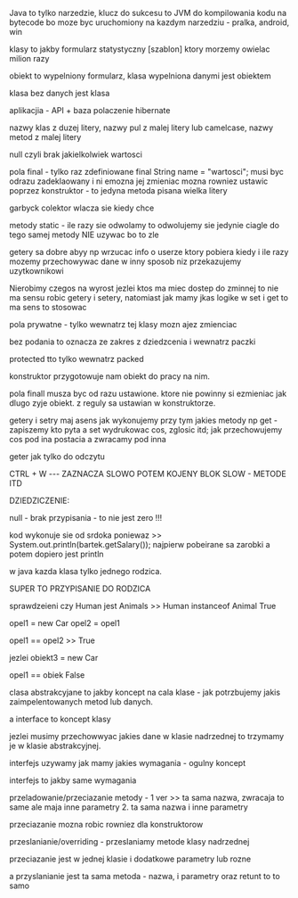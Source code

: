 Java to tylko narzedzie, klucz do sukcesu to JVM do kompilowania kodu na bytecode bo moze byc uruchomiony na kazdym narzedziu - pralka, android, win 

klasy to jakby formularz statystyczny [szablon] ktory morzemy owielac milion razy 

obiekt to wypelniony formularz, klasa wypelniona danymi jest obiektem

klasa bez danych jest klasa

aplikacjia - API + baza polaczenie hibernate 

nazwy klas z duzej litery, nazwy pul z malej litery lub camelcase, nazwy metod z malej litery

null  czyli brak jakielkolwiek wartosci

pola final - tylko raz zdefiniowane final String name = "wartosci";   musi byc odrazu zadeklaowany i ni emozna jej zmieniac  mozna rowniez ustawic poprzez konstruktor - to jedyna metoda pisana wielka litery

garbyck colektor wlacza sie kiedy chce

metody static - ile razy sie odwolamy to odwolujemy sie jedynie ciagle do tego samej metody NIE uzywac bo to zle

getery sa dobre abyy np wrzucac info o userze ktory pobiera kiedy i ile razy
mozemy przechowywac dane w inny sposob niz przekazujemy uzytkownikowi

Nierobimy czegos na wyrost jezlei ktos ma miec dostep do zminnej to nie ma sensu robic getery i setery, natomiast jak mamy jkas logike w set i get to ma sens to stosowac

pola prywatne - tylko wewnatrz tej klasy mozn ajez zmienciac

bez podania to oznacza ze zakres z dziedzcenia i wewnatrz paczki

protected tto tylko wewnatrz packed


konstruktor przygotowuje nam obiekt do pracy na nim.

pola finall musza byc od razu ustawione. ktore nie powinny si ezmieniac jak dlugo zyje obiekt. z reguly sa ustawian w konstruktorze.

getery i setry maj asens jak wykonujemy przy tym jakies metody np get - zapiszemy kto pyta  a set wydrukowac cos, zglosic itd; jak przechowujemy cos pod ina postacia a zwracamy pod inna

geter jak tylko do odczytu

CTRL + W  --- ZAZNACZA SLOWO POTEM KOJENY BLOK SLOW - METODE ITD

DZIEDZICZENIE:

null - brak przypisania  - to nie jest zero !!!

kod wykonuje sie od srdoka poniewaz >> System.out.println(bartek.getSalary());  najpierw pobeirane sa zarobki a potem dopiero jest println

w java kazda klasa tylko jednego rodzica.


SUPER TO PRZYPISANIE DO RODZICA

sprawdzeieni czy Human jest Animals   >> Human instanceof Animal  True

opel1 = new Car
opel2 = opel1

opel1 == opel2  >> True

jezlei obiekt3 = new Car

opel1 == obiek False

clasa abstrakcyjane to jakby koncept na cala klase - jak potrzbujemy jakis zaimpelentowanych metod lub danych.

a interface to koncept klasy

jezlei musimy przechowwyac jakies dane w klasie nadrzednej to trzymamy je w klasie abstrakcyjnej.

interfejs uzywamy jak mamy jakies wymagania - ogulny koncept

interfejs to jakby same wymagania

przeladowanie/przeciazanie metody - 
1 ver >> ta sama nazwa, zwracaja to same ale maja inne parametry 
2. ta sama nazwa i inne parametry

przeciazanie mozna robic rowniez dla konstruktorow

przeslanianie/overriding  - przeslaniamy metode klasy nadrzednej

przeciazanie jest w jednej klasie i dodatkowe parametry lub rozne

a przyslanianie jest ta sama metoda - nazwa, i parametry oraz retunt to to samo


